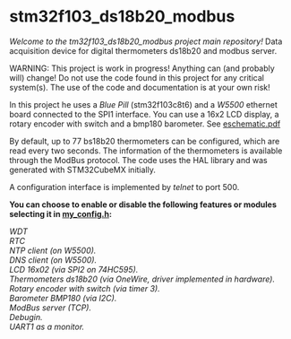 # stm32f103_ds18b20_modbus

_Welcome to the tm32f103_ds18b20_modbus project main repository!_ Data
acquisition device for digital thermometers ds18b20 and modbus server.

WARNING: This project is work in progress! Anything can (and probably
will) change! Do not use the code found in this project for any
critical system(s). The use of the code and documentation is at your
own risk!

In this project he uses a *Blue Pill* (stm32f103c8t6) and a *W5500*
ethernet board connected to the SPI1 interface. You can use a 16x2 LCD
display, a rotary encoder with switch and a bmp180 barometer. See
[eschematic.pdf](eschematic.pdf)

By default, up to 77 bs18b20 thermometers can be configured, which are
read every two seconds. The information of the thermometers is
available through the ModBus protocol. The code uses the HAL library
and was generated with STM32CubeMX initially.

A configuration interface is implemented by _telnet_ to port 500.

**You can choose to enable or disable the following features or
  modules selecting it in [my_config.h](Inc/my_config.h):**

*WDT*<br>
*RTC*<br> 
*NTP client (on W5500).*<br>
*DNS client (on W5500).*<br>
*LCD 16x02 (via SPI2 on 74HC595).*<br>
*Thermometers ds18b20 (via OneWire, driver implemented in hardware).*<br>
*Rotary encoder with switch (via timer 3).*<br>
*Barometer BMP180 (via I2C).*<br>
*ModBus server (TCP).*<br>
*Debugin.*<br>
*UART1 as a monitor.*<br>

